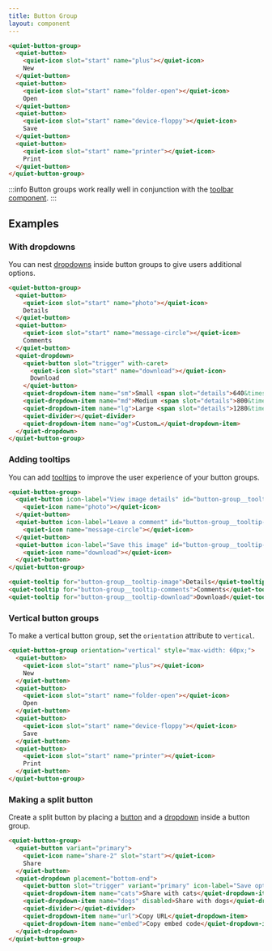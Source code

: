 ```yaml
---
title: Button Group
layout: component
---
```


```html {.example}
<quiet-button-group>
  <quiet-button>
    <quiet-icon slot="start" name="plus"></quiet-icon>
    New
  </quiet-button>
  <quiet-button>
    <quiet-icon slot="start" name="folder-open"></quiet-icon>
    Open
  </quiet-button>
  <quiet-button>
    <quiet-icon slot="start" name="device-floppy"></quiet-icon>
    Save
  </quiet-button>
  <quiet-button>
    <quiet-icon slot="start" name="printer"></quiet-icon>
    Print
  </quiet-button>
</quiet-button-group>
```

:::info
Button groups work really well in conjunction with the [toolbar component](/docs/components/toolbar).
:::

## Examples

### With dropdowns

You can nest [dropdowns](/docs/components/dropdown) inside button groups to give users additional options.

```html {.example}
<quiet-button-group>
  <quiet-button>
    <quiet-icon slot="start" name="photo"></quiet-icon>
    Details
  </quiet-button>
  <quiet-button>
    <quiet-icon slot="start" name="message-circle"></quiet-icon>
    Comments
  </quiet-button>
  <quiet-dropdown>
    <quiet-button slot="trigger" with-caret>
      <quiet-icon slot="start" name="download"></quiet-icon>
      Download
    </quiet-button>
    <quiet-dropdown-item name="sm">Small <span slot="details">640&times;480</span></quiet-dropdown-item>
    <quiet-dropdown-item name="md">Medium <span slot="details">800&times;600</span></quiet-dropdown-item>
    <quiet-dropdown-item name="lg">Large <span slot="details">1280&times;1024</span></quiet-dropdown-item>
    <quiet-divider></quiet-divider>
    <quiet-dropdown-item name="og">Custom…</quiet-dropdown-item>
  </quiet-dropdown>  
</quiet-button-group>
```

### Adding tooltips

You can add [tooltips](/docs/components/tooltip) to improve the user experience of your button groups.

```html {.example}
<quiet-button-group>
  <quiet-button icon-label="View image details" id="button-group__tooltip-image">
    <quiet-icon name="photo"></quiet-icon>
  </quiet-button>
  <quiet-button icon-label="Leave a comment" id="button-group__tooltip-comments">
    <quiet-icon name="message-circle"></quiet-icon>
  </quiet-button>
  <quiet-button icon-label="Save this image" id="button-group__tooltip-download">
    <quiet-icon name="download"></quiet-icon>
  </quiet-button>
</quiet-button-group>

<quiet-tooltip for="button-group__tooltip-image">Details</quiet-tooltip>
<quiet-tooltip for="button-group__tooltip-comments">Comments</quiet-tooltip>
<quiet-tooltip for="button-group__tooltip-download">Download</quiet-tooltip>
```


### Vertical button groups

To make a vertical button group, set the `orientation` attribute to `vertical`.

```html {.example}
<quiet-button-group orientation="vertical" style="max-width: 60px;">
  <quiet-button>
    <quiet-icon slot="start" name="plus"></quiet-icon>
    New
  </quiet-button>
  <quiet-button>
    <quiet-icon slot="start" name="folder-open"></quiet-icon>
    Open
  </quiet-button>
  <quiet-button>
    <quiet-icon slot="start" name="device-floppy"></quiet-icon>
    Save
  </quiet-button>
  <quiet-button>
    <quiet-icon slot="start" name="printer"></quiet-icon>
    Print
  </quiet-button>
</quiet-button-group>
```

### Making a split button

Create a split button by placing a [button](/docs/components/button) and a [dropdown](/docs/components/dropdown) inside a button group.

```html {.example}
<quiet-button-group>
  <quiet-button variant="primary">
    <quiet-icon name="share-2" slot="start"></quiet-icon>
    Share
  </quiet-button>
  <quiet-dropdown placement="bottom-end">
    <quiet-button slot="trigger" variant="primary" icon-label="Save options" with-caret></quiet-button>
    <quiet-dropdown-item name="cats">Share with cats</quiet-dropdown-item>
    <quiet-dropdown-item name="dogs" disabled>Share with dogs</quiet-dropdown-item>
    <quiet-divider></quiet-divider>
    <quiet-dropdown-item name="url">Copy URL</quiet-dropdown-item>
    <quiet-dropdown-item name="embed">Copy embed code</quiet-dropdown-item>
  </quiet-dropdown>  
</quiet-button-group>
```
